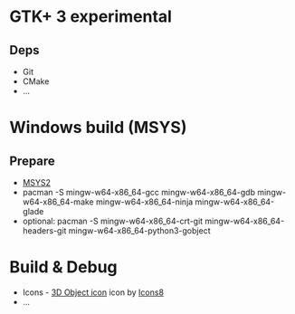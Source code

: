 # GTK+ 3 experimental
## Deps
 - Git
 - CMake
 - ...
# Windows build (MSYS)
## Prepare
 - <a target="_blank" href="http://repo.msys2.org/distrib/">MSYS2</a>
 - pacman -S mingw-w64-x86_64-gcc mingw-w64-x86_64-gdb mingw-w64-x86_64-make mingw-w64-x86_64-ninja mingw-w64-x86_64-glade
 - optional: pacman -S mingw-w64-x86_64-crt-git mingw-w64-x86_64-headers-git mingw-w64-x86_64-python3-gobject
# Build & Debug
 - Icons - <a target="_blank" href="https://icons8.com/icons/set/3d-select">3D Object icon</a> icon by <a target="_blank" href="https://icons8.com">Icons8</a>
 - ...
